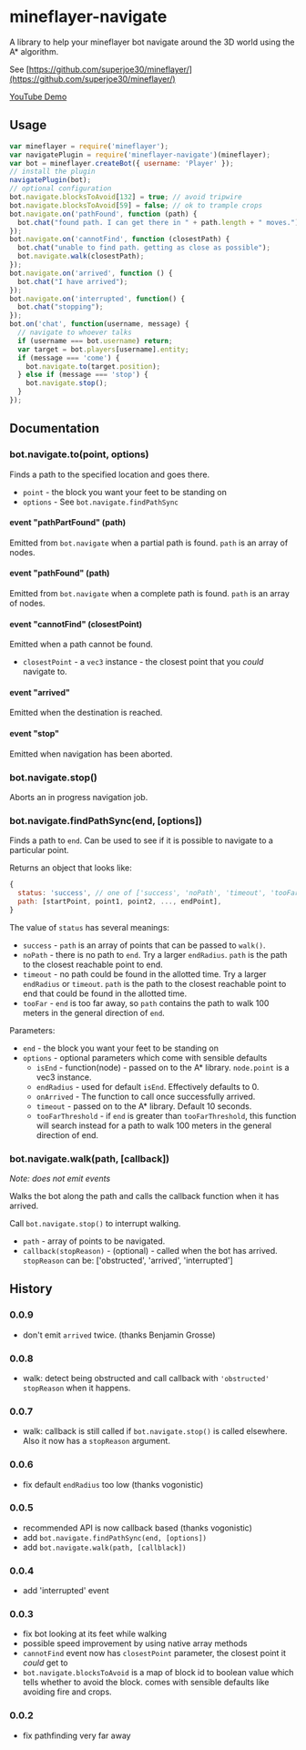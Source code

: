 # mineflayer-navigate

A library to help your mineflayer bot navigate around the 3D world using
the A* algorithm.

See [https://github.com/superjoe30/mineflayer/](https://github.com/superjoe30/mineflayer/)

[YouTube Demo](http://www.youtube.com/watch?v=O6lQdmRz8eE)

## Usage

```js
var mineflayer = require('mineflayer');
var navigatePlugin = require('mineflayer-navigate')(mineflayer);
var bot = mineflayer.createBot({ username: 'Player' });
// install the plugin
navigatePlugin(bot);
// optional configuration
bot.navigate.blocksToAvoid[132] = true; // avoid tripwire
bot.navigate.blocksToAvoid[59] = false; // ok to trample crops
bot.navigate.on('pathFound', function (path) {
  bot.chat("found path. I can get there in " + path.length + " moves.");
});
bot.navigate.on('cannotFind', function (closestPath) {
  bot.chat("unable to find path. getting as close as possible");
  bot.navigate.walk(closestPath);
});
bot.navigate.on('arrived', function () {
  bot.chat("I have arrived");
});
bot.navigate.on('interrupted', function() {
  bot.chat("stopping");
});
bot.on('chat', function(username, message) {
  // navigate to whoever talks
  if (username === bot.username) return;
  var target = bot.players[username].entity;
  if (message === 'come') {
    bot.navigate.to(target.position);
  } else if (message === 'stop') {
    bot.navigate.stop();
  }
});
```

## Documentation

### bot.navigate.to(point, options)

Finds a path to the specified location and goes there.

 * `point` - the block you want your feet to be standing on
 * `options` - See `bot.navigate.findPathSync`

#### event "pathPartFound" (path)

Emitted from `bot.navigate` when a partial path is found. `path` is an array
of nodes.

#### event "pathFound" (path)

Emitted from `bot.navigate` when a complete path is found. `path` is an array
of nodes.

#### event "cannotFind" (closestPoint)

Emitted when a path cannot be found.

 * `closestPoint` - a `vec3` instance - the closest point that you *could*
   navigate to.

#### event "arrived"

Emitted when the destination is reached.

#### event "stop"

Emitted when navigation has been aborted.


### bot.navigate.stop()

Aborts an in progress navigation job.

### bot.navigate.findPathSync(end, [options])

Finds a path to `end`. Can be used to see if it is possible to navigate to a
particular point.

Returns an object that looks like:

```js
{
  status: 'success', // one of ['success', 'noPath', 'timeout', 'tooFar']
  path: [startPoint, point1, point2, ..., endPoint],
}
```

The value of `status` has several meanings:

 * `success` - `path` is an array of points that can be passed to `walk()`.
 * `noPath` - there is no path to `end`. Try a larger `endRadius`. `path`
   is the path to the closest reachable point to end.
 * `timeout` - no path could be found in the allotted time. Try a larger
   `endRadius` or `timeout`. `path` is the path to the closest reachable
    point to end that could be found in the allotted time.
 * `tooFar` - `end` is too far away, so `path` contains the path to walk 100
   meters in the general direction of `end`.

Parameters:

 * `end` - the block you want your feet to be standing on
 * `options` - optional parameters which come with sensible defaults
   - `isEnd` - function(node) - passed on to the A* library. `node.point` is
     a vec3 instance.
   - `endRadius` - used for default `isEnd`. Effectively defaults to 0.
   - `onArrived` - The function to call once successfully arrived.
   - `timeout` - passed on to the A* library. Default 10 seconds.
   - `tooFarThreshold` - if `end` is greater than `tooFarThreshold`, this
     function will search instead for a path to walk 100 meters in the general
     direction of end.

### bot.navigate.walk(path, [callback])

*Note: does not emit events*

Walks the bot along the path and calls the callback function when it has
arrived.

Call `bot.navigate.stop()` to interrupt walking.

 * `path` - array of points to be navigated.
 * `callback(stopReason)` - (optional) - called when the bot has arrived.
   `stopReason` can be: ['obstructed', 'arrived', 'interrupted']

## History

### 0.0.9

 * don't emit `arrived` twice. (thanks Benjamin Grosse)

### 0.0.8

 * walk: detect being obstructed and call callback with `'obstructed'`
   `stopReason` when it happens.

### 0.0.7

 * walk: callback is still called if `bot.navigate.stop()` is called
   elsewhere. Also it now has a `stopReason` argument.

### 0.0.6

 * fix default `endRadius` too low (thanks vogonistic)

### 0.0.5

 * recommended API is now callback based (thanks vogonistic)
 * add `bot.navigate.findPathSync(end, [options])`
 * add `bot.navigate.walk(path, [callblack])`

### 0.0.4

 * add 'interrupted' event

### 0.0.3

 * fix bot looking at its feet while walking
 * possible speed improvement by using native array methods
 * `cannotFind` event now has `closestPoint` parameter, the closest point it
   *could* get to
 * `bot.navigate.blocksToAvoid` is a map of block id to boolean value which
   tells whether to avoid the block. comes with sensible defaults like
   avoiding fire and crops.

### 0.0.2

 * fix pathfinding very far away
